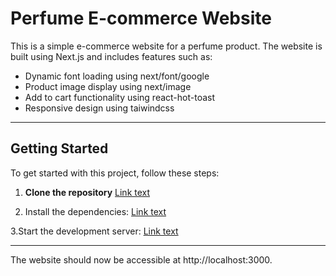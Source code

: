 # Perfume E-commerce Website

This is a simple e-commerce website for a perfume product. The website is built using Next.js and includes features such as:

- Dynamic font loading using next/font/google
- Product image display using next/image
- Add to cart functionality using react-hot-toast
- Responsive design using taiwindcss

---

## Getting Started

To get started with this project, follow these steps:

1. **Clone the repository**
[Link text](url "git clone https://github.com/your-username/perfume-ecommerce.git")


2. Install the dependencies:
[Link text](url "git install")

3.Start the development server:
[Link text](url "npm run dev")

---

The website should now be accessible at http://localhost:3000.